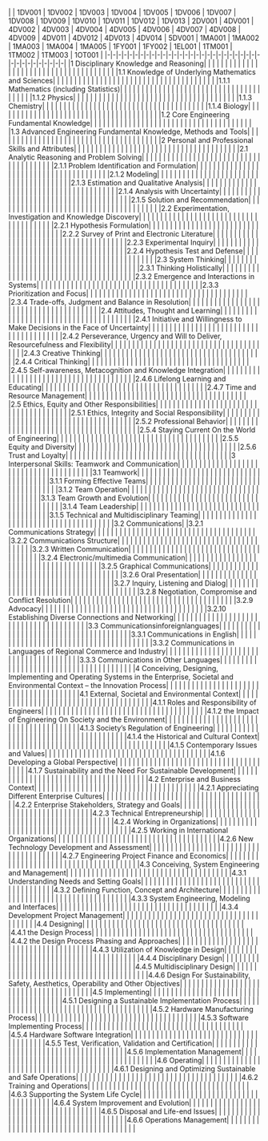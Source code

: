 |  | 1DV001   |  1DV002   |  1DV003   |  1DV004   |  1DV005   |  1DV006   |  1DV007   |  1DV008   |  1DV009   |  1DV010   |  1DV011   |  1DV012   |  1DV013   |  2DV001   |  4DV001   |  4DV002   |  4DV003   |  4DV004   |  4DV005   |  4DV006   |  4DV007   |  4DV008   |  4DV009   |  4DV011   |  4DV012   |  4DV013   |  4DV014   |  5DV001   |  1MA001   |  1MA002   |  1MA003   |  1MA004   |  1MA005   |  1FY001   |  1FY002   |  1EL001   |  1TM001   |  1TM002   |  1TM003   |  1OT001 |
|-|-|-|-|-|-|-|-|-|-|-|-|-|-|-|-|-|-|-|-|-|-|-|-|-|-|-|-|-|-|-|-|-|-|-|-|-|-|
|1 Disciplinary Knowledge and Reasoning| | | | | | | | | | | | | | | | | | | | | | | | | | | | | | | | | | | | | |
|1.1 Knowledge of Underlying Mathematics and Sciences| | | | | | | | | | | | | | | | | | | | | | | | | | | | | | | | | | | | | |
|1.1.1 Mathematics (including Statistics)| | | | | | | | | | | | | | | | | | | | | | | | | | | | | | | | | | | | | |
|1.1.2 Physics| | | | | | | | | | | | | | | | | | | | | | | | | | | | | | | | | | | | | |
|1.1.3 Chemistry| | | | | | | | | | | | | | | | | | | | | | | | | | | | | | | | | | | | | |
|1.1.4 Biology| | | | | | | | | | | | | | | | | | | | | | | | | | | | | | | | | | | | | |
|1.2 Core Engineering Fundamental Knowledge| | | | | | | | | | | | | | | | | | | | | | | | | | | | | | | | | | | | | |
|1.3 Advanced Engineering Fundamental Knowledge, Methods and Tools| | | | | | | | | | | | | | | | | | | | | | | | | | | | | | | | | | | | | |
|2 Personal and Professional Skills and Attributes| | | | | | | | | | | | | | | | | | | | | | | | | | | | | | | | | | | | | |
|2.1 Analytic Reasoning and Problem Solving| | | | | | | | | | | | | | | | | | | | | | | | | | | | | | | | | | | | | |
|2.1.1 Problem Identification and Formulation| | | | | | | | | | | | | | | | | | | | | | | | | | | | | | | | | | | | | |
|2.1.2 Modeling| | | | | | | | | | | | | | | | | | | | | | | | | | | | | | | | | | | | | |
|2.1.3 Estimation and Qualitative Analysis| | | | | | | | | | | | | | | | | | | | | | | | | | | | | | | | | | | | | |
|2.1.4 Analysis with Uncertainty| | | | | | | | | | | | | | | | | | | | | | | | | | | | | | | | | | | | | |
|2.1.5 Solution and Recommendation| | | | | | | | | | | | | | | | | | | | | | | | | | | | | | | | | | | | | |
|2.2 Experimentation, Investigation and Knowledge Discovery| | | | | | | | | | | | | | | | | | | | | | | | | | | | | | | | | | | | | |
|2.2.1 Hypothesis Formulation| | | | | | | | | | | | | | | | | | | | | | | | | | | | | | | | | | | | | |
|2.2.2 Survey of Print and Electronic Literature| | | | | | | | | | | | | | | | | | | | | | | | | | | | | | | | | | | | | |
|2.2.3 Experimental Inquiry| | | | | | | | | | | | | | | | | | | | | | | | | | | | | | | | | | | | | |
|2.2.4 Hypothesis Test and Defense| | | | | | | | | | | | | | | | | | | | | | | | | | | | | | | | | | | | | |
|2.3 System Thinking| | | | | | | | | | | | | | | | | | | | | | | | | | | | | | | | | | | | | |
|2.3.1 Thinking Holistically| | | | | | | | | | | | | | | | | | | | | | | | | | | | | | | | | | | | | |
|2.3.2 Emergence and Interactions in Systems| | | | | | | | | | | | | | | | | | | | | | | | | | | | | | | | | | | | | |
|2.3.3 Prioritization and Focus| | | | | | | | | | | | | | | | | | | | | | | | | | | | | | | | | | | | | |
|2.3.4 Trade-offs, Judgment and Balance in Resolution| | | | | | | | | | | | | | | | | | | | | | | | | | | | | | | | | | | | | |
|2.4 Attitudes, Thought and Learning| | | | | | | | | | | | | | | | | | | | | | | | | | | | | | | | | | | | | |
|2.4.1 Initiative and Willingness to Make Decisions in the Face of Uncertainty| | | | | | | | | | | | | | | | | | | | | | | | | | | | | | | | | | | | | |
|2.4.2 Perseverance, Urgency and Will to Deliver, Resourcefulness and Flexibility| | | | | | | | | | | | | | | | | | | | | | | | | | | | | | | | | | | | | |
|2.4.3 Creative Thinking| | | | | | | | | | | | | | | | | | | | | | | | | | | | | | | | | | | | | |
|2.4.4 Critical Thinking| | | | | | | | | | | | | | | | | | | | | | | | | | | | | | | | | | | | | |
|2.4.5 Self-awareness, Metacognition and Knowledge Integration| | | | | | | | | | | | | | | | | | | | | | | | | | | | | | | | | | | | | |
|2.4.6 Lifelong Learning and Educating| | | | | | | | | | | | | | | | | | | | | | | | | | | | | | | | | | | | | |
|2.4.7 Time and Resource Management| | | | | | | | | | | | | | | | | | | | | | | | | | | | | | | | | | | | | |
|2.5 Ethics, Equity and Other Responsibilities| | | | | | | | | | | | | | | | | | | | | | | | | | | | | | | | | | | | | |
|2.5.1 Ethics, Integrity and Social Responsibility| | | | | | | | | | | | | | | | | | | | | | | | | | | | | | | | | | | | | |
|2.5.2 Professional Behavior| | | | | | | | | | | | | | | | | | | | | | | | | | | | | | | | | | | | | |
|2.5.4 Staying Current On the World of Engineering| | | | | | | | | | | | | | | | | | | | | | | | | | | | | | | | | | | | | |
|2.5.5 Equity and Diversity| | | | | | | | | | | | | | | | | | | | | | | | | | | | | | | | | | | | | |
|2.5.6 Trust and Loyalty| | | | | | | | | | | | | | | | | | | | | | | | | | | | | | | | | | | | | |
|3 Interpersonal Skills: Teamwork and Communication| | | | | | | | | | | | | | | | | | | | | | | | | | | | | | | | | | | | | |
|3.1 Teamwork| | | | | | | | | | | | | | | | | | | | | | | | | | | | | | | | | | | | | |
|3.1.1 Forming Effective Teams| | | | | | | | | | | | | | | | | | | | | | | | | | | | | | | | | | | | | |
|3.1.2 Team Operation| | | | | | | | | | | | | | | | | | | | | | | | | | | | | | | | | | | | | |
|3.1.3 Team Growth and Evolution| | | | | | | | | | | | | | | | | | | | | | | | | | | | | | | | | | | | | |
|3.1.4 Team Leadership| | | | | | | | | | | | | | | | | | | | | | | | | | | | | | | | | | | | | |
|3.1.5 Technical and Multidisciplinary Teaming| | | | | | | | | | | | | | | | | | | | | | | | | | | | | | | | | | | | | |
|3.2 Communications| 
|3.2.1 Communications Strategy| | | | | | | | | | | | | | | | | | | | | | | | | | | | | | | | | | | | | |
|3.2.2 Communications Structure| | | | | | | | | | | | | | | | | | | | | | | | | | | | | | | | | | | | | |
|3.2.3 Written Communication| | | | | | | | | | | | | | | | | | | | | | | | | | | | | | | | | | | | | |
|3.2.4 Electronic/multimedia Communication| | | | | | | | | | | | | | | | | | | | | | | | | | | | | | | | | | | | | |
|3.2.5 Graphical Communications| | | | | | | | | | | | | | | | | | | | | | | | | | | | | | | | | | | | | |
|3.2.6 Oral Presentation| | | | | | | | | | | | | | | | | | | | | | | | | | | | | | | | | | | | | |
|3.2.7 Inquiry, Listening and Dialog| | | | | | | | | | | | | | | | | | | | | | | | | | | | | | | | | | | | | |
|3.2.8 Negotiation, Compromise and Conflict Resolution| | | | | | | | | | | | | | | | | | | | | | | | | | | | | | | | | | | | | |
|3.2.9 Advocacy| | | | | | | | | | | | | | | | | | | | | | | | | | | | | | | | | | | | | |
|3.2.10 Establishing Diverse Connections and Networking| | | | | | | | | | | | | | | | | | | | | | | | | | | | | | | | | | | | | |
|3.3 Communicationsinforeignlanguages| | | | | | | | | | | | | | | | | | | | | | | | | | | | | | | | | | | | | |
|3.3.1 Communications in English| | | | | | | | | | | | | | | | | | | | | | | | | | | | | | | | | | | | | |
|3.3.2 Communications in Languages of Regional Commerce and Industry| | | | | | | | | | | | | | | | | | | | | | | | | | | | | | | | | | | | | |
|3.3.3 Communications in Other Languages| | | | | | | | | | | | | | | | | | | | | | | | | | | | | | | | | | | | | |
|4 Conceiving, Designing, Implementing and Operating Systems in the Enterprise, Societal and Environmental Context – the Innovation Process| | | | | | | | | | | | | | | | | | | | | | | | | | | | | | | | | | | | | |
|4.1 External, Societal and Environmental Context| | | | | | | | | | | | | | | | | | | | | | | | | | | | | | | | | | | | | |
|4.1.1 Roles and Responsibility of Engineers| | | | | | | | | | | | | | | | | | | | | | | | | | | | | | | | | | | | | |
|4.1.2 the Impact of Engineering On Society and the Environment| | | | | | | | | | | | | | | | | | | | | | | | | | | | | | | | | | | | | |
|4.1.3 Society’s Regulation of Engineering| | | | | | | | | | | | | | | | | | | | | | | | | | | | | | | | | | | | | |
|4.1.4 the Historical and Cultural Context| | | | | | | | | | | | | | | | | | | | | | | | | | | | | | | | | | | | | |
|4.1.5 Contemporary Issues and Values| | | | | | | | | | | | | | | | | | | | | | | | | | | | | | | | | | | | | |
|4.1.6 Developing a Global Perspective| | | | | | | | | | | | | | | | | | | | | | | | | | | | | | | | | | | | | |
|4.1.7 Sustainability and the Need For Sustainable Development| | | | | | | | | | | | | | | | | | | | | | | | | | | | | | | | | | | | | |
|4.2 Enterprise and Business Context| | | | | | | | | | | | | | | | | | | | | | | | | | | | | | | | | | | | | |
|4.2.1 Appreciating Different Enterprise Cultures| | | | | | | | | | | | | | | | | | | | | | | | | | | | | | | | | | | | | |
|4.2.2 Enterprise Stakeholders, Strategy and Goals| | | | | | | | | | | | | | | | | | | | | | | | | | | | | | | | | | | | | |
|4.2.3 Technical Entrepreneurship| | | | | | | | | | | | | | | | | | | | | | | | | | | | | | | | | | | | | |
|4.2.4 Working in Organizations| | | | | | | | | | | | | | | | | | | | | | | | | | | | | | | | | | | | | |
|4.2.5 Working in International Organizations| | | | | | | | | | | | | | | | | | | | | | | | | | | | | | | | | | | | | |
|4.2.6 New Technology Development and Assessment| | | | | | | | | | | | | | | | | | | | | | | | | | | | | | | | | | | | | |
|4.2.7 Engineering Project Finance and Economics| | | | | | | | | | | | | | | | | | | | | | | | | | | | | | | | | | | | | |
|4.3 Conceiving, System Engineering and Management| | | | | | | | | | | | | | | | | | | | | | | | | | | | | | | | | | | | | |
|4.3.1 Understanding Needs and Setting Goals| | | | | | | | | | | | | | | | | | | | | | | | | | | | | | | | | | | | | |
|4.3.2 Defining Function, Concept and Architecture| | | | | | | | | | | | | | | | | | | | | | | | | | | | | | | | | | | | | |
|4.3.3 System Engineering, Modeling and Interfaces| | | | | | | | | | | | | | | | | | | | | | | | | | | | | | | | | | | | | |
|4.3.4 Development Project Management| | | | | | | | | | | | | | | | | | | | | | | | | | | | | | | | | | | | | |
|4.4 Designing| | | | | | | | | | | | | | | | | | | | | | | | | | | | | | | | | | | | | |
|4.4.1 the Design Process| | | | | | | | | | | | | | | | | | | | | | | | | | | | | | | | | | | | | |
|4.4.2 the Design Process Phasing and Approaches| | | | | | | | | | | | | | | | | | | | | | | | | | | | | | | | | | | | | |
|4.4.3 Utilization of Knowledge in Design| | | | | | | | | | | | | | | | | | | | | | | | | | | | | | | | | | | | | |
|4.4.4 Disciplinary Design| | | | | | | | | | | | | | | | | | | | | | | | | | | | | | | | | | | | | |
|4.4.5 Multidisciplinary Design| | | | | | | | | | | | | | | | | | | | | | | | | | | | | | | | | | | | | |
|4.4.6 Design For Sustainability, Safety, Aesthetics, Operability and Other Objectives| | | | | | | | | | | | | | | | | | | | | | | | | | | | | | | | | | | | | |
|4.5 Implementing| | | | | | | | | | | | | | | | | | | | | | | | | | | | | | | | | | | | | |
|4.5.1 Designing a Sustainable Implementation Process| | | | | | | | | | | | | | | | | | | | | | | | | | | | | | | | | | | | | |
|4.5.2 Hardware Manufacturing Process| | | | | | | | | | | | | | | | | | | | | | | | | | | | | | | | | | | | | |
|4.5.3 Software Implementing Process| | | | | | | | | | | | | | | | | | | | | | | | | | | | | | | | | | | | | |
|4.5.4 Hardware Software Integration| | | | | | | | | | | | | | | | | | | | | | | | | | | | | | | | | | | | | |
|4.5.5 Test, Verification, Validation and Certification| | | | | | | | | | | | | | | | | | | | | | | | | | | | | | | | | | | | | |
|4.5.6 Implementation Management| | | | | | | | | | | | | | | | | | | | | | | | | | | | | | | | | | | | | |
|4.6 Operating| | | | | | | | | | | | | | | | | | | | | | | | | | | | | | | | | | | | | |
|4.6.1 Designing and Optimizing Sustainable and Safe Operations| | | | | | | | | | | | | | | | | | | | | | | | | | | | | | | | | | | | | |
|4.6.2 Training and Operations| | | | | | | | | | | | | | | | | | | | | | | | | | | | | | | | | | | | | |
|4.6.3 Supporting the System Life Cycle| | | | | | | | | | | | | | | | | | | | | | | | | | | | | | | | | | | | | |
|4.6.4 System Improvement and Evolution| | | | | | | | | | | | | | | | | | | | | | | | | | | | | | | | | | | | | |
|4.6.5 Disposal and Life-end Issues| | | | | | | | | | | | | | | | | | | | | | | | | | | | | | | | | | | | | |
|4.6.6 Operations Management| | | | | | | | | | | | | | | | | | | | | | | | | | | | | | | | | | | | | |